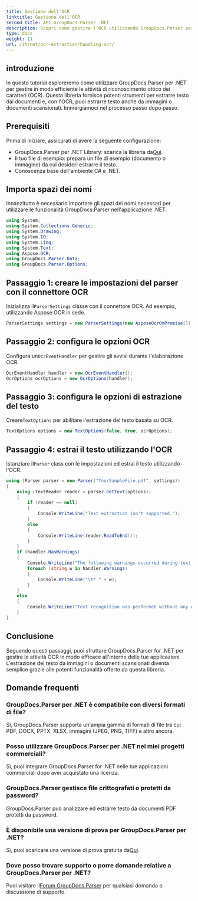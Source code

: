 ```yaml
---
title: Gestione dell'OCR
linktitle: Gestione dell'OCR
second_title: API GroupDocs.Parser .NET
description: Scopri come gestire l'OCR utilizzando GroupDocs.Parser per .NET. Estrai testo da immagini e documenti scansionati in modo efficiente.
type: docs
weight: 11
url: /it/net/ocr-extraction/handling-ocr/
---
```

## introduzione
In questo tutorial esploreremo come utilizzare GroupDocs.Parser per .NET per gestire in modo efficiente le attività di riconoscimento ottico dei caratteri (OCR). Questa libreria fornisce potenti strumenti per estrarre testo dai documenti e, con l'OCR, puoi estrarre testo anche da immagini o documenti scansionati. Immergiamoci nel processo passo dopo passo.
## Prerequisiti
Prima di iniziare, assicurati di avere la seguente configurazione:
- GroupDocs.Parser per .NET Library: scarica la libreria da[Qui](https://releases.groupdocs.com/parser/net/).
- Il tuo file di esempio: prepara un file di esempio (documento o immagine) da cui desideri estrarre il testo.
- Conoscenza base dell'ambiente C# e .NET.

## Importa spazi dei nomi
Innanzitutto è necessario importare gli spazi dei nomi necessari per utilizzare le funzionalità GroupDocs.Parser nell'applicazione .NET.
```csharp
using System;
using System.Collections.Generic;
using System.Drawing;
using System.IO;
using System.Linq;
using System.Text;
using Aspose.OCR;
using GroupDocs.Parser.Data;
using GroupDocs.Parser.Options;
```
## Passaggio 1: creare le impostazioni del parser con il connettore OCR
 Inizializza il`ParserSettings` classe con il connettore OCR. Ad esempio, utilizzando Aspose OCR in sede.
```csharp
ParserSettings settings = new ParserSettings(new AsposeOcrOnPremise());
```
## Passaggio 2: configura le opzioni OCR
 Configura un`OcrEventHandler` per gestire gli avvisi durante l'elaborazione OCR.
```csharp
OcrEventHandler handler = new OcrEventHandler();
OcrOptions ocrOptions = new OcrOptions(handler);
```
## Passaggio 3: configura le opzioni di estrazione del testo
 Creare`TextOptions` per abilitare l'estrazione del testo basata su OCR.
```csharp
TextOptions options = new TextOptions(false, true, ocrOptions);
```
## Passaggio 4: estrai il testo utilizzando l'OCR
 Istanziare il`Parser` class con le impostazioni ed estrai il testo utilizzando l'OCR.
```csharp
using (Parser parser = new Parser("YourSampleFile.pdf", settings))
{
    using (TextReader reader = parser.GetText(options))
    {
        if (reader == null)
        {
            Console.WriteLine("Text extraction isn't supported.");
        }
        else
        {
            Console.WriteLine(reader.ReadToEnd());
        }
    }
    if (handler.HasWarnings)
    {
        Console.WriteLine("The following warnings occurred during text recognition:");
        foreach (string w in handler.Warnings)
        {
            Console.WriteLine("\t* " + w);
        }
    }
    else
    {
        Console.WriteLine("Text recognition was performed without any warnings.");
    }
}
```

## Conclusione
Seguendo questi passaggi, puoi sfruttare GroupDocs.Parser for .NET per gestire le attività OCR in modo efficace all'interno delle tue applicazioni. L'estrazione del testo da immagini o documenti scansionati diventa semplice grazie alle potenti funzionalità offerte da questa libreria.

## Domande frequenti
### GroupDocs.Parser per .NET è compatibile con diversi formati di file?
Sì, GroupDocs.Parser supporta un'ampia gamma di formati di file tra cui PDF, DOCX, PPTX, XLSX, immagini (JPEG, PNG, TIFF) e altro ancora.
### Posso utilizzare GroupDocs.Parser per .NET nei miei progetti commerciali?
Sì, puoi integrare GroupDocs.Parser for .NET nelle tue applicazioni commerciali dopo aver acquistato una licenza.
### GroupDocs.Parser gestisce file crittografati o protetti da password?
GroupDocs.Parser può analizzare ed estrarre testo da documenti PDF protetti da password.
### È disponibile una versione di prova per GroupDocs.Parser per .NET?
 Sì, puoi scaricare una versione di prova gratuita da[Qui](https://releases.groupdocs.com/).
### Dove posso trovare supporto o porre domande relative a GroupDocs.Parser per .NET?
 Puoi visitare il[Forum GroupDocs.Parser](https://forum.groupdocs.com/c/parser/17) per qualsiasi domanda o discussione di supporto.